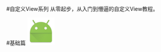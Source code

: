 ﻿#自定义View系列
从零起步，从入门到懵逼的自定义View教程。

#基础篇
<a href="https://github.com/VampireCarrot/CustomView/blob/master/README_01.md">
<img src="https://github.com/VampireCarrot/CustomView/blob/master/app/src/main/res/mipmap-hdpi/ic_launcher.png"></img>
</a>







































































































































































































